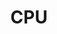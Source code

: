 ---
title: CPU
position: 3.2
type: 
description: 
content_markdown: |-
  ###### The CPU node in the Technopedia database stores information that relates to the CPU, such as the model ID, number or cores, and model information. 

  The CPU node is connected to the MANUFACTURER node by the `HAS_A` relationship, which points from the MANUFACTURER to the CPU node.

  Here's a simple query to return 25 results for CPU models:

  `MATCH (n:CPU_MODEL) RETURN n LIMIT 25`
   {: .info}
  
  <br>
    
  
  ![API Image](/images/graph.png){:class="img-responsive"} <br>
  
  #### Query Examples <br>
    
  Run any of the MATCH query statements in the examples with the TQL enpoint <br> `https://v6.technopedia.com/tql` in an API client, or use cURL.


left_code_blocks:
  - code_block: |
      MATCH (n:CPU) RETURN n.isa_bitmode, n.num_threads

       RESPONSE SAMPLE

      {
        "results": [
            {
                "test",
                "s.test",
                "s.anything"
            }
        ]
      {  


    title: Example one
    language: javascript
  - code_block: >-
      MATCH (n:CPU) RETURN n.model, n.cores, n.clockrate


       RESPONSE SAMPLE

      {
        "results": [
            {
                "test",
                "s.test",
                "s.anything"
            }
        ]
      {  

    title: Example two
    language: javascript

  - code_block: |-
      MATCH (n:CPU)<-[:HAS_A]->(x:MANUFACTURER) RETURN n, x

       RESPONSE SAMPLE

      {
        "results": [
            {
                "test",
                "s.test",
                "s.anything"
            }
        ]
      {  


    title: Example three
    language: javascript

  - code_block: |-
      MATCH (n:CPU)<-[:HAS_A]-(x:MANUFACTURER)<-[:HAS_A]- RETURN n.cores, x.manufacturer

       RESPONSE SAMPLE

      {
        "results": [
            {
                "test",
                "s.test",
                "s.anything"
            }
        ]
      {  


    title: Example 4
    language: javascript

  - code_block: |-
      MATCH (n:HARDWARE_PRODUCT)<-[e:HAS_A]-(o:MANUFACTURER)-[u:HAS_A]-(y:CPU) RETURN n, o, y

       RESPONSE SAMPLE

      {
        "results": [
            {
                "test",
                "s.test",
                "s.anything"
            }
        ]
      {  

    title: Example five
    language: javascript

  - code_block: |-
      curl -G -H "Authorization: Bearer b93477a9-057b-4878-a16b93477a9-057b-4878-a16f-d7f7d1f27a7af-d7f7d1f27a7a" "https://v6.technopedia.com/tql" --data-urlencode' "q=MATCH (h:CPU) RETURN h.cores"

       RESPONSE SAMPLE

      {
        "results": [
            {
                "test",
                "s.test",
                "s.anything"
            }
        ]
      {  


      
    title: cURL
    language: bash
    

right_code_blocks:
  - code_block: |2
      technopedia_id
      model
      url
      cores
      clockrate
      isa_bitmode
      num_threads
      created_at
      modified_at

    title: CPU Attributes
    language: bash
  - code_block: |2-
      (MANUFACTURER)-[:HAS_A]->(CPU)
    title: Relationships
    language: bash
---